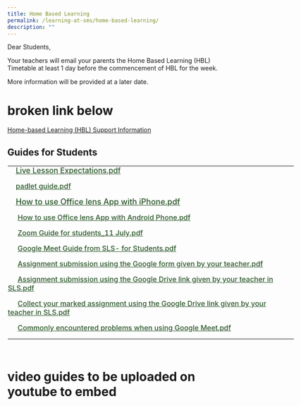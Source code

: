 ```yaml
---
title: Home Based Learning
permalink: /learning-at-sms/home-based-learning/
description: ""
---
```

Dear Students,

Your teachers will email your parents the Home Based Learning (HBL) Timetable at least 1 day before the commencement of HBL for the week.

More information will be provided at a later date.

  
# broken link below
  

[Home-based Learning (HBL) Support Information](https://stmargaretspri.moe.edu.sg/learning-at-smps/home-based-learning/hbl-support-information)

## Guides for Students


<table class="ive_eobj_left ives_tab_kosong" style="margin: 0px 10px 0px 0px; outline: 0px; padding: 0px; border-collapse: collapse; float: left; border: 1px solid transparent; table-layout: fixed; width: 651.218px; height: 462px;"><tbody style="margin: 0px; outline: 0px; padding: 0px;"><tr style="margin: 0px; outline: 0px; padding: 0px;"><td style="margin: 0px; outline: 0px; padding: 0px 15px 15px 0px; vertical-align: top; width: 651px;"><a class="refobj" href="/files/Live%20Lesson%20Expectations.pdf" style="margin: 0px; outline: 0px; padding: 0px 4px 0px 18px; color: rgb(42, 86, 41); font-weight: 500; text-decoration: underline; background-repeat: no-repeat; font-size: 17px; background-image: url(&quot;/site/ctx/ficon/pdf.gif&quot;);">Live Lesson Expectations.pdf</a><br style="margin: 0px; outline: 0px; padding: 0px;"></td></tr><tr style="margin: 0px; outline: 0px; padding: 0px;"><td style="margin: 0px; outline: 0px; padding: 0px 15px 15px 0px; vertical-align: top; width: 60px;"><a class="refobj" href="/files/padlet%20guide.pdf" style="margin: 0px; outline: 0px; padding: 0px 4px 0px 18px; color: rgb(42, 86, 41); font-weight: 500; text-decoration: underline; background-repeat: no-repeat; background-image: url(&quot;/site/ctx/ficon/pdf.gif&quot;);">padlet guide.pdf</a></td></tr><tr style="margin: 0px; outline: 0px; padding: 0px;"><td style="margin: 0px; outline: 0px; padding: 0px 15px 15px 0px; vertical-align: top;"><a class="refobj" href="/files/How%20to%20use%20Office%20lens%20App%20with%20iPhone.pdf" style="margin: 0px; outline: 0px; padding: 0px 4px 0px 18px; color: rgb(42, 86, 41); font-weight: 500; text-decoration: underline; background-repeat: no-repeat; font-size: 17px; background-image: url(&quot;/site/ctx/ficon/pdf.gif&quot;);"><font size="4" style="margin: 0px; outline: 0px; padding: 0px;">How to use Office lens App with iPhone.pdf</font></a><span style="margin: 0px; outline: 0px; padding: 0px; font-size: 17px;">&nbsp;</span><font size="4" style="margin: 0px; outline: 0px; padding: 0px;"><br style="margin: 0px; outline: 0px; padding: 0px;"></font></td></tr><tr style="margin: 0px; outline: 0px; padding: 0px;"><td style="margin: 0px; outline: 0px; padding: 0px 15px 15px 0px; vertical-align: top;">&nbsp;<a class="refobj" href="/files/How%20to%20use%20Office%20lens%20App%20with%20Android%20Phone.pdf" style="margin: 0px; outline: 0px; padding: 0px 4px 0px 18px; color: rgb(42, 86, 41); font-weight: 500; text-decoration: underline; background-repeat: no-repeat; background-image: url(&quot;/site/ctx/ficon/pdf.gif&quot;);">How to use Office lens App with Android Phone.pdf</a>&nbsp;</td></tr><tr style="margin: 0px; outline: 0px; padding: 0px;"><td style="margin: 0px; outline: 0px; padding: 0px 15px 15px 0px; vertical-align: top;">&nbsp;<a class="refobj" href="/files/Zoom%20Guide%20for%20students%2011%20July.pdf" style="margin: 0px; outline: 0px; padding: 0px 4px 0px 18px; color: rgb(42, 86, 41); font-weight: 500; text-decoration: underline; background-repeat: no-repeat; background-image: url(&quot;/site/ctx/ficon/pdf.gif&quot;);">Zoom Guide for students_11 July.pdf</a></td></tr><tr style="margin: 0px; outline: 0px; padding: 0px;"><td style="margin: 0px; outline: 0px; padding: 0px 15px 15px 0px; vertical-align: top;">&nbsp;<a class="refobj" href="/files/Google%20Meet%20Guide%20from%20SLS%20for%20Students.pdf" style="margin: 0px; outline: 0px; padding: 0px 4px 0px 18px; color: rgb(42, 86, 41); font-weight: 500; text-decoration: underline; background-repeat: no-repeat; background-image: url(&quot;/site/ctx/ficon/pdf.gif&quot;);">Google Meet Guide from SLS- for Students.pdf</a></td></tr><tr style="margin: 0px; outline: 0px; padding: 0px;"><td style="margin: 0px; outline: 0px; padding: 0px 15px 15px 0px; vertical-align: top;">&nbsp;<a class="refobj" href="/files/Assignment%20submission%20using%20the%20Google%20form%20given%20by%20your%20teacher.pdf" style="margin: 0px; outline: 0px; padding: 0px 4px 0px 18px; color: rgb(42, 86, 41); font-weight: 500; text-decoration: underline; background-repeat: no-repeat; background-image: url(&quot;/site/ctx/ficon/pdf.gif&quot;);">Assignment submission using the Google form given by your teacher.pdf</a></td></tr><tr style="margin: 0px; outline: 0px; padding: 0px;"><td style="margin: 0px; outline: 0px; padding: 0px 15px 15px 0px; vertical-align: top;">&nbsp;<a class="refobj" href="/files/Assignment%20submission%20using%20the%20Google%20Drive%20link%20given%20by%20your%20teacher%20in%20SLS.pdf" style="margin: 0px; outline: 0px; padding: 0px 4px 0px 18px; color: rgb(42, 86, 41); font-weight: 500; text-decoration: underline; background-repeat: no-repeat; background-image: url(&quot;/site/ctx/ficon/pdf.gif&quot;);">Assignment submission using the Google Drive link given by your teacher in SLS.pdf</a></td></tr><tr style="margin: 0px; outline: 0px; padding: 0px;"><td style="margin: 0px; outline: 0px; padding: 0px 15px 15px 0px; vertical-align: top;">&nbsp;<a class="refobj" href="/files/Collect%20your%20marked%20assignment%20using%20the%20Google%20Drive%20link%20given%20by%20your%20teacher%20in%20SLS.pdf" style="margin: 0px; outline: 0px; padding: 0px 4px 0px 18px; color: rgb(42, 86, 41); font-weight: 500; text-decoration: underline; background-repeat: no-repeat; background-image: url(&quot;/site/ctx/ficon/pdf.gif&quot;);">Collect your marked assignment using the Google Drive link given by your teacher in SLS.pdf</a></td></tr><tr style="margin: 0px; outline: 0px; padding: 0px;"><td style="margin: 0px; outline: 0px; padding: 0px 15px 15px 0px; vertical-align: top;">&nbsp;<a class="refobj" href="/files/Commonly%20encountered%20problems%20when%20using%20Google%20Meet.pdf" style="margin: 0px; outline: 0px; padding: 0px 4px 0px 18px; color: rgb(42, 86, 41); font-weight: 500; text-decoration: underline; background-repeat: no-repeat; background-image: url(&quot;/site/ctx/ficon/pdf.gif&quot;);">Commonly encountered problems when using Google Meet.pdf</a>&nbsp;</td></tr></tbody></table>



# video guides to be uploaded on youtube to embed